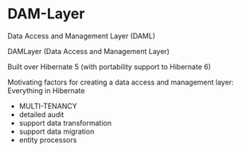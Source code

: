 # DAM-Layer
Data Access and Management Layer (DAML)

DAMLayer (Data Access and Management Layer)

Built over Hibernate 5 (with portability support to Hibernate 6)

Motivating factors for creating a data access and management layer:
Everything in Hibernate
+ MULTI-TENANCY
+ detailed audit
+ support data transformation
+ support data migration
+ entity processors
